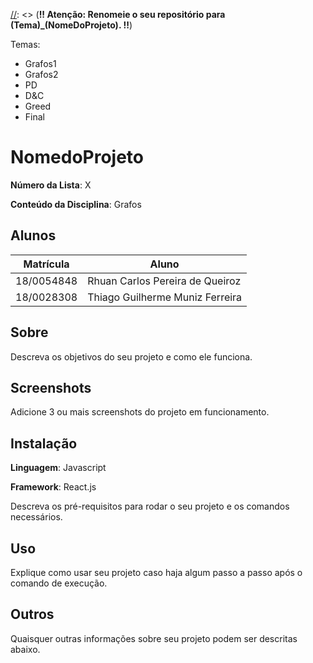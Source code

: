 [//]: <> (**!! Atenção: Renomeie o seu repositório para \(Tema\)_(NomeDoProjeto\). !!**) 

Temas:
 - Grafos1
 - Grafos2
 - PD
 - D&C
 - Greed
 - Final 
 
[//]: <> (**!! *Não coloque os nomes dos alunos no título do repositório*. Exemplo de título correto: Grafos2_Labirinto-do-Minotauro !!**)

# NomedoProjeto

**Número da Lista**: X

**Conteúdo da Disciplina**: Grafos

## Alunos
|Matrícula | Aluno |
| -- | -- |
| 18/0054848  |  Rhuan Carlos Pereira de Queiroz |
| 18/0028308  |  Thiago Guilherme Muniz Ferreira |

## Sobre 
Descreva os objetivos do seu projeto e como ele funciona. 

## Screenshots
Adicione 3 ou mais screenshots do projeto em funcionamento.

## Instalação 

**Linguagem**: Javascript

**Framework**: React.js

Descreva os pré-requisitos para rodar o seu projeto e os comandos necessários.

## Uso 
Explique como usar seu projeto caso haja algum passo a passo após o comando de execução.

## Outros 
Quaisquer outras informações sobre seu projeto podem ser descritas abaixo.




